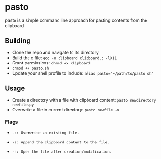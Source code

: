 # pasto
pasto is a simple command line approach for pasting contents from the clipboard 


## Building
* Clone the repo and navigate to its directory
* Build the c file: ```gcc -o clipboard clipboard.c -lX11```
* Grant permissions: ```chmod +x clipboard```
* ```chmod +x pasto.sh```
* Update your shell profile to include: ```alias pasto="~/path/to/pasto.sh"```

## Usage
* Create a directory with a file with clipboard content:
```pasto newdirectory newfile.py```
* Overwrite a file in current directory:
```pasto newfile -o```


### Flags
*     -o: Overwrite an existing file.  
*     -a: Append the clipboard content to the file.
*     -n: Open the file after creation/modification.
    
